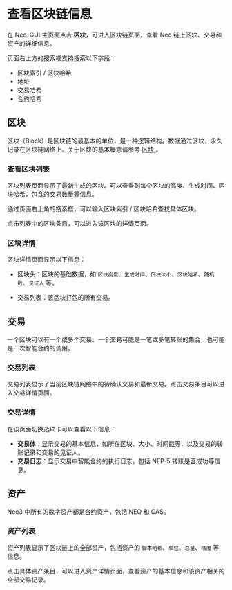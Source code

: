 # 查看区块链信息

在 Neo-GUI 主页面点击 **区块**，可进入区块链页面，查看 Neo 链上区块、交易和资产的详细信息。

页面右上方的搜索框支持搜索以下字段：

- 区块索引 / 区块哈希
- 地址
- 交易哈希
- 合约哈希

## 区块

区块（Block）是区块链的最基本的单位，是一种逻辑结构。数据通过区块，永久记录在区块链网络上。关于区块的基本概念请参考 [区块 ](../../tooldev/concept/blockchain/block.md)。

### 查看区块列表

区块列表页面显示了最新生成的区块。可以查看到每个区块的高度、生成时间、区块哈希，包含的交易数量等信息。

通过页面右上角的搜索框，可以输入区块索引 / 区块哈希查找具体区块。

点击列表中的区块条目，可以进入该区块的详情页面。

### 区块详情

区块详情页面显示以下信息：

- 区块头：区块的基础数据，如 `区块高度`、`生成时间`、`区块大小`、`区块哈希`、`随机数`、`见证人` 等。

- 交易列表：该区块打包的所有交易。


## 交易

一个区块可以有一个或多个交易。一个交易可能是一笔或多笔转账的集合，也可能是一次智能合约的调用。

### 交易列表

交易列表显示了当前区块链网络中的待确认交易和最新交易。点击交易条目可以进入交易详情页面。

### 交易详情

在该页面切换选项卡可以查看以下信息：

- **交易体**：显示交易的基本信息，如所在区块、大小、时间戳等，以及交易的转账记录和交易的见证人。
- **交易日志**：显示交易中智能合约的执行日志，包括 NEP-5 转账是否成功等信息。

## 资产

Neo3 中所有的数字资产都是合约资产，包括 NEO 和 GAS。

### 资产列表

资产列表显示了区块链上的全部资产，包括资产的 `脚本哈希`、`单位`、`总量`、`精度` 等信息。

点击具体资产条目，可以进入资产详情页面，查看资产的基本信息和该资产相关的全部交易记录。

